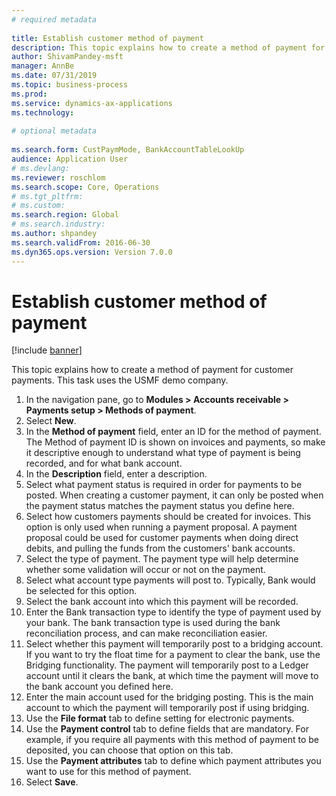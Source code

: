```yaml
--- 
# required metadata 
 
title: Establish customer method of payment
description: This topic explains how to create a method of payment for customer payments. 
author: ShivamPandey-msft
manager: AnnBe 
ms.date: 07/31/2019
ms.topic: business-process 
ms.prod:  
ms.service: dynamics-ax-applications 
ms.technology:  
 
# optional metadata 
 
ms.search.form: CustPaymMode, BankAccountTableLookUp   
audience: Application User 
# ms.devlang:  
ms.reviewer: roschlom
ms.search.scope: Core, Operations 
# ms.tgt_pltfrm:  
# ms.custom:  
ms.search.region: Global
# ms.search.industry: 
ms.author: shpandey
ms.search.validFrom: 2016-06-30 
ms.dyn365.ops.version: Version 7.0.0 
---
```

# Establish customer method of payment

[!include [banner](../../includes/banner.md)]

This topic explains how to create a method of payment for customer payments. This task uses the USMF demo company.

1. In the navigation pane, go to **Modules > Accounts receivable > Payments setup > Methods of payment**.
2. Select **New**.
3. In the **Method of payment** field, enter an ID for the method of payment. The Method of payment ID is shown on invoices and payments, so make it descriptive enough to understand what type of payment is being recorded, and for what bank account.  
4. In the **Description** field, enter a description.
5. Select what payment status is required in order for payments to be posted. When creating a customer payment, it can only be posted when the payment status matches the payment status you define here.  
6. Select how customers payments should be created for invoices. This option is only used when running a payment proposal. A payment proposal could be used for customer payments when doing direct debits, and pulling the funds from the customers' bank accounts.  
7. Select the type of payment. The payment type will help determine whether some validation will occur or not on the payment.  
8. Select what account type payments will post to. Typically, Bank would be selected for this option.  
9. Select the bank account into which this payment will be recorded.
10. Enter the Bank transaction type to identify the type of payment used by your bank. The bank transaction type is used during the bank reconciliation process, and can make reconciliation easier.  
11. Select whether this payment will temporarily post to a bridging account. If you want to try the float time for a payment to clear the bank, use the Bridging functionality. The payment will temporarily post to a Ledger account until it clears the bank, at which time the payment will move to the bank account you defined here.  
12. Enter the main account used for the bridging posting. This is the main account to which the payment will temporarily post if using bridging.  
13. Use the **File format** tab to define setting for electronic payments.
14. Use the **Payment control** tab to define fields that are mandatory. For example, if you require all payments with this method of payment to be deposited, you can choose that option on this tab.  
15. Use the **Payment attributes** tab to define which payment attributes you want to use for this method of payment.
16. Select **Save**.


